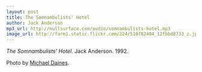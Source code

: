 ```yaml
---
layout: post
title: The Somnambulists' Hotel
author: Jack Anderson
mp3_url: http://nullsurface.com/audio/somnambulists-hotel.mp3
image_url: http://farm1.static.flickr.com/224/510782404_12fbbd8733_z.jpg
---
```


_The Somnambulists' Hotel_.  Jack Anderson.  1992.

Photo by [Michael Daines](http://www.flickr.com/photos/ax2groin/510782404/).